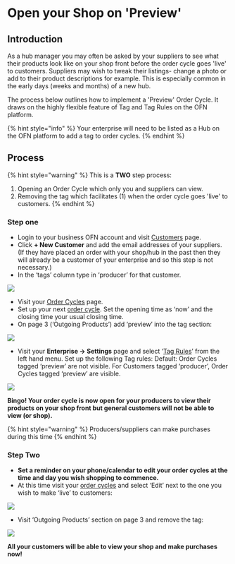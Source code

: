 # Open your Shop on 'Preview'

## Introduction

As a hub manager you may often be asked by your suppliers to see what their products look like on your shop front before the order cycle goes 'live' to customers.  Suppliers may wish to tweak their listings- change a photo or add to their product descriptions for example.  This is especially common in the early days \(weeks and months\) of a new hub.

The process below outlines how to implement a 'Preview' Order Cycle. It draws on the highly flexible feature of Tag and Tag Rules on the OFN platform.

{% hint style="info" %}
Your enterprise will need to be listed as a Hub on the OFN platform to add a tag to order cycles.
{% endhint %}

## Process

{% hint style="warning" %}
This is a **TWO** step process: 

1. Opening an Order Cycle which only you and suppliers can view.
2. Removing the tag which facilitates \(1\) when the order cycle goes 'live' to customers.
{% endhint %}

### Step one

* Login to your business OFN account and visit [Customers](https://openfoodnetwork.org.uk/admin/customers) page.
* Click **+ New Customer** and add the email addresses of your suppliers. \(If they have placed an order with your shop/hub in the past then they will already be a customer of your enterprise and so this step is not necessary.\)
* In the ‘tags’ column type in ‘producer’ for that customer.

![](https://lh3.googleusercontent.com/azVPv6QfS6nyjTC5QnHE3ATsDnrZxYO1bttYGxkAvYH1BItAuYpj1cT73ZYjipftqUH2zWcYP2VU4kgD9l9npPe6wDjfuSteCmJUSwFvauK1mFIEwlDK6cAaE7rJgXQ19ycdCHwx)

* Visit your [Order Cycles](https://openfoodnetwork.org.uk/admin/order_cycles) page.  
* Set up your next [order cycle](../../basic-features/shopfront/order-cycle/order-cycles-for-hubs.md). Set the opening time as ‘now’ and the closing time your usual closing time.
* On page 3 \(‘Outgoing Products’\) add ‘preview’ into the tag section:

![](../../.gitbook/assets/previewtagoc.jpg)

* Visit your **Enterprise -&gt; Settings** page and select ‘[Tag Rules](../../basic-features/shopfront/customer-management-and-conditional-displays-prices/tags-and-tag-rules.md#show-hide-order-cycles-at-my-shopfront)’ from the left hand menu.  Set up the following Tag rules: Default: Order Cycles tagged ‘preview’ are not visible. For Customers tagged ‘producer’, Order Cycles tagged ‘preview’ are visible.

![](../../.gitbook/assets/previewtags.jpg)

**Bingo!  Your order cycle is now open for your producers to view their products on your shop front but general customers will not be able to view \(or shop\).**

{% hint style="warning" %}
Producers/suppliers can make purchases during this time
{% endhint %}

### Step Two

* **Set a reminder on your phone/calendar to edit your order cycles at the time and day you wish shopping to commence.**
* At this time visit your [order cycles](https://openfoodnetwork.org.uk/admin/order_cycles) and select ‘Edit’ next to the one you wish to make ‘live’ to customers:

![](../../.gitbook/assets/previewocedit.jpg)

* Visit ‘Outgoing Products’ section on page 3 and remove the tag:

![](https://lh6.googleusercontent.com/dMsKV7a4YiCbY5NwxB7ijwgZVZCT8uHvzTrEgjzkJzfePixGehUtZA3vIyel0knRI8c5nThtPCn50-3bUEgrb_o9zJbp7uV5HqeGdOimAmj08UMOhgAxqWsQy4UePE8-xksAS9DO)

**All your customers will be able to view your shop and make purchases now!**

### 

